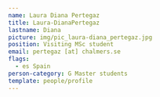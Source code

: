 ```yaml
---
name: Laura Diana Pertegaz
title: Laura-DianaPertegaz
lastname: Diana
picture: img/pic_laura-diana_pertegaz.jpg
position: Visiting MSc student
email: pertegaz [at] chalmers.se
flags:
  - es Spain
person-category: G Master students
template: people/profile
---
```

